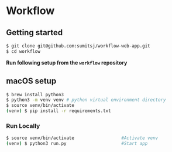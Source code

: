# Workflow

## Getting started
```bash
$ git clone git@github.com:sumitsj/workflow-web-app.git
$ cd workflow
```

**Run following setup from the `workflow` repository**

## macOS setup
```bash
$ brew install python3
$ python3 -m venv venv # python virtual environment directory
$ source venv/bin/activate
(venv) $ pip install -r requirements.txt
```

### Run Locally
```bash
$ source venv/bin/activate                  #Activate venv
(venv) $ python3 run.py                     #Start app
```

